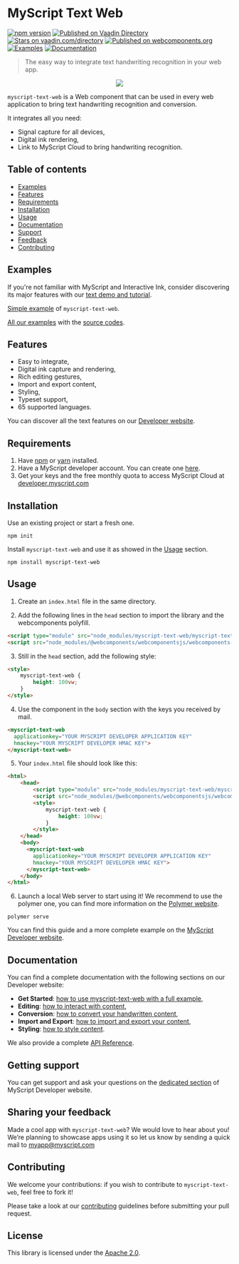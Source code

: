 # MyScript Text Web

[![npm version](https://badge.fury.io/js/myscript-text-web.svg)](https://badge.fury.io/js/myscript-text-web)
[![Published on Vaadin  Directory](https://img.shields.io/badge/Vaadin%20Directory-published-00b4f0.svg)](https://vaadin.com/directory/component/MyScriptmyscript-text-web)
[![Stars on vaadin.com/directory](https://img.shields.io/vaadin-directory/star/MyScriptmyscript-text-web.svg)](https://vaadin.com/directory/component/MyScriptmyscript-text-web)
[![Published on webcomponents.org](https://img.shields.io/badge/webcomponents.org-published-blue.svg)](https://www.webcomponents.org/element/MyScript/myscript-text-web)
[![Examples](https://img.shields.io/badge/Link%20to-examples-blue.svg)](https://myscript.github.io/myscript-text-web/#/elements/myscript-text-web/demos/other-examples)
[![Documentation](https://img.shields.io/badge/Link%20to-documentation-green.svg)](https://developer.myscript.com/docs/interactive-ink/latest/web/web-components/text-element/)

> The easy way to integrate text handwriting recognition in your web app.

<p align="center">
  <img src="preview.gif">
</p>

`myscript-text-web` is a Web component that can be used in every web application to bring text handwriting recognition and conversion. 

It integrates all you need:  
* Signal capture for all devices,
* Digital ink rendering,
* Link to MyScript Cloud to bring handwriting recognition.

## Table of contents

* [Examples](https://github.com/MyScript/myscript-text-web#examples)
* [Features](https://github.com/MyScript/myscript-text-web#features)
* [Requirements](https://github.com/MyScript/myscript-text-web#requirements)
* [Installation](https://github.com/MyScript/myscript-text-web#installation)
* [Usage](https://github.com/MyScript/myscript-text-web#usage)
* [Documentation](https://github.com/MyScript/myscript-text-web#documentation)
* [Support](https://github.com/MyScript/myscript-text-web#support)
* [Feedback](https://github.com/MyScript/myscript-text-web#sharing-your-feedback)
* [Contributing](https://github.com/MyScript/myscript-text-web#contributing)


## Examples

If you're not familiar with MyScript and Interactive Ink, consider discovering its major features with our [text demo and tutorial](http://webdemo.myscript.com/views/text.html).

[Simple example](https://myscript.github.io/myscript-text-web/#/elements/myscript-text-web/demos/get-started-[v4]) of `myscript-text-web`. 

[All our examples](https://myscript.github.io/myscript-text-web/#/elements/myscript-text-web/demos/other-examples) with the [source codes](https://github.com/MyScript/myscript-text-web/tree/master/src/demo-app/examples).

## Features

* Easy to integrate,
* Digital ink capture and rendering,
* Rich editing gestures,
* Import and export content,
* Styling,
* Typeset support,
* 65 supported languages.

You can discover all the text features on our [Developer website](https://developer.myscript.com/text).

## Requirements

1. Have [npm](https://www.npmjs.com/get-npm) or [yarn](https://yarnpkg.com/en/docs/install) installed.
2. Have a MyScript developer account. You can create one [here](https://dev.myscript.com/).
2. Get your keys and the free monthly quota to access MyScript Cloud at [developer.myscript.com](https://developer.myscript.com)
 
## Installation

Use an existing project or start a fresh one.

```shell
npm init
```

Install `myscript-text-web` and use it as showed in the [Usage]() section.

```shell
npm install myscript-text-web
```

## Usage

1. Create an `index.html` file in the same directory. 

2. Add the following lines in the `head` section to import the library and the webcomponents polyfill.

```html
<script type="module" src="node_modules/myscript-text-web/myscript-text-web.js"></script>
<script src="node_modules/@webcomponents/webcomponentsjs/webcomponents-loader.js"></script>
```  

3. Still in the `head` section, add the following style:

```html
<style>
    myscript-text-web {
        height: 100vw;
    }
</style>
```

4. Use the component in the `body` section with the keys you received by mail.

```html
<myscript-text-web
  applicationkey="YOUR MYSCRIPT DEVELOPER APPLICATION KEY"
  hmackey="YOUR MYSCRIPT DEVELOPER HMAC KEY">
</myscript-text-web>
```

5. Your `index.html` file should look like this:

```html
<html>
    <head>
        <script type="module" src="node_modules/myscript-text-web/myscript-text-web.js"></script>
        <script src="node_modules/@webcomponents/webcomponentsjs/webcomponents-loader.js"></script>
        <style>
            myscript-text-web {
                height: 100vw;
            }
        </style>
    </head>
    <body>
      <myscript-text-web
        applicationkey="YOUR MYSCRIPT DEVELOPER APPLICATION KEY"
        hmackey="YOUR MYSCRIPT DEVELOPER HMAC KEY">
      </myscript-text-web>
    </body>
</html>
```

6. Launch a local Web server to start using it! We recommend to use the polymer one, you can find more information on the [Polymer website](https://www.polymer-project.org/3.0/start/install-3-0).

```
polymer serve
```

You can find this guide and a more complete example on the [MyScript Developer website](https://developer.myscript.com/docs/interactive-ink/latest/web/web-components/text-element/get-started/).

## Documentation

You can find a complete documentation with the following sections on our Developer website:

* **Get Started**: [how to use myscript-text-web with a full example](https://developer.myscript.com/docs/interactive-ink/latest/web/web-components/text-element/get-started/),
* **Editing**: [how to interact with content](https://developer.myscript.com/docs/interactive-ink/latest/web/web-components/text-element/editing/),
* **Conversion**: [how to convert your handwritten content](https://developer.myscript.com/docs/interactive-ink/latest/web/web-components/text-element/conversion/),
* **Import and Export**: [how to import and export your content](https://developer.myscript.com/docs/interactive-ink/latest/web/web-components/text-element/import-and-export/),
* **Styling**: [how to style content](https://developer.myscript.com/docs/interactive-ink/latest/web/web-components/text-element/styling/).

We also provide a complete [API Reference](https://myscript.github.io/myscript-text-web/components/myscript-text-web/#/elements/myscript-text-web).


## Getting support

You can get support and ask your questions on the [dedicated section](https://developer-support.myscript.com/support/discussions/forums/16000096021) of MyScript Developer website.

## Sharing your feedback

Made a cool app with `myscript-text-web`? We would love to hear about you!
We’re planning to showcase apps using it so let us know by sending a quick mail to [myapp@myscript.com](mailto://myapp@myscript.com)

## Contributing

We welcome your contributions: if you wish to contribute to `myscript-text-web`, feel free to fork it!

Please take a look at our [contributing](CONTRIBUTING.md) guidelines before submitting your pull request.

## License

This library is licensed under the [Apache 2.0](http://opensource.org/licenses/Apache-2.0).
